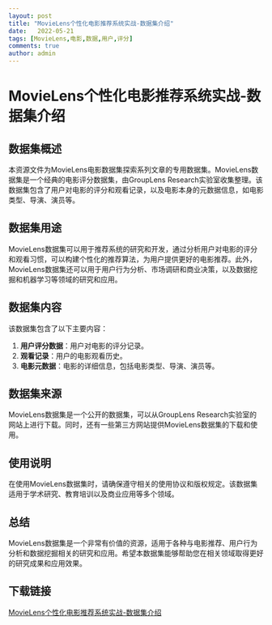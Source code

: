 ```yaml
---
layout: post
title: "MovieLens个性化电影推荐系统实战-数据集介绍"
date:   2022-05-21
tags: [MovieLens,电影,数据,用户,评分]
comments: true
author: admin
---
```

# MovieLens个性化电影推荐系统实战-数据集介绍

## 数据集概述

本资源文件为MovieLens电影数据集探索系列文章的专用数据集。MovieLens数据集是一个经典的电影评分数据集，由GroupLens Research实验室收集整理。该数据集包含了用户对电影的评分和观看记录，以及电影本身的元数据信息，如电影类型、导演、演员等。

## 数据集用途

MovieLens数据集可以用于推荐系统的研究和开发，通过分析用户对电影的评分和观看习惯，可以构建个性化的推荐算法，为用户提供更好的电影推荐。此外，MovieLens数据集还可以用于用户行为分析、市场调研和商业决策，以及数据挖掘和机器学习等领域的研究和应用。

## 数据集内容

该数据集包含了以下主要内容：

1. **用户评分数据**：用户对电影的评分记录。
2. **观看记录**：用户的电影观看历史。
3. **电影元数据**：电影的详细信息，包括电影类型、导演、演员等。

## 数据集来源

MovieLens数据集是一个公开的数据集，可以从GroupLens Research实验室的网站上进行下载。同时，还有一些第三方网站提供MovieLens数据集的下载和使用。

## 使用说明

在使用MovieLens数据集时，请确保遵守相关的使用协议和版权规定。该数据集适用于学术研究、教育培训以及商业应用等多个领域。

## 总结

MovieLens数据集是一个非常有价值的资源，适用于各种与电影推荐、用户行为分析和数据挖掘相关的研究和应用。希望本数据集能够帮助您在相关领域取得更好的研究成果和应用效果。

## 下载链接

[MovieLens个性化电影推荐系统实战-数据集介绍](https://pan.quark.cn/s/b9086137e68f)